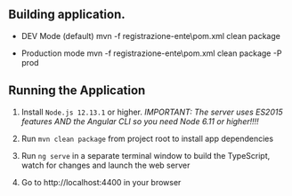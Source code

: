 ## Building application.

*  DEV Mode (default)
	mvn -f registrazione-ente\pom.xml clean package

*  Production mode
	mvn -f registrazione-ente\pom.xml clean package -P prod

## Running the Application
1. Install `Node.js 12.13.1` or higher. *IMPORTANT: The server uses ES2015 features AND the Angular CLI so you need Node 6.11 or higher!!!!*

1. Run `mvn clean package` from project root to install app dependencies

2. Run `ng serve` in a separate terminal window to build the TypeScript, watch for changes and launch the web server

1. Go to http://localhost:4400 in your browser 